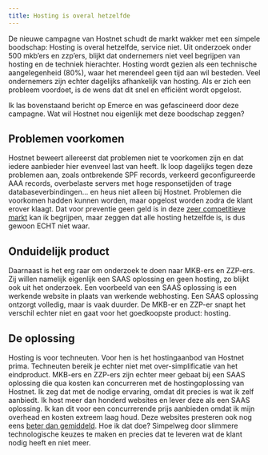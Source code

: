 ```yaml
---
title: Hosting is overal hetzelfde
---
```


De nieuwe campagne van Hostnet schudt de markt wakker met een simpele boodschap: Hosting is overal hetzelfde, service niet. Uit onderzoek onder 500 mkb’ers en zzp’ers, blijkt dat ondernemers niet veel begrijpen van hosting en de techniek hierachter. Hosting wordt gezien als een technische aangelegenheid (80%), waar het merendeel geen tijd aan wil besteden. Veel ondernemers zijn echter dagelijks afhankelijk van hosting. Als er zich een probleem voordoet, is de wens dat dit snel en efficiënt wordt opgelost.

Ik las bovenstaand bericht op Emerce en was gefascineerd door deze campagne. Wat wil Hostnet nou eigenlijk met deze boodschap zeggen?

## Problemen voorkomen

Hostnet beweert allereerst dat problemen niet te voorkomen zijn en dat iedere aanbieder hier evenveel last van heeft. Ik loop dagelijks tegen deze problemen aan, zoals ontbrekende SPF records, verkeerd geconfigureerde AAA records, overbelaste servers met hoge responsetijden of trage databaseverbindingen... en heus niet alleen bij Hostnet. Problemen die voorkomen hadden kunnen worden, maar opgelost worden zodra de klant erover klaagt. Dat voor preventie geen geld is in deze [zeer competitieve markt](https://www.usecue.com/blog/the-race-to-zero-in-webhosting/) kan ik begrijpen, maar zeggen dat alle hosting hetzelfde is, is dus gewoon ECHT niet waar.

## Onduidelijk product

Daarnaast is het erg raar om onderzoek te doen naar MKB-ers en ZZP-ers. Zij willen namelijk eigenlijk een SAAS oplossing en geen hosting, zo blijkt ook uit het onderzoek. Een voorbeeld van een SAAS oplossing is een werkende website in plaats van werkende webhosting. Een SAAS oplossing ontzorgt volledig, maar is vaak duurder. De MKB-er en ZZP-er snapt het verschil echter niet en gaat voor het goedkoopste product: hosting.

## De oplossing

Hosting is voor techneuten. Voor hen is het hostingaanbod van Hostnet prima. Techneuten bereik je echter niet met over-simplificatie van het eindproduct. MKB-ers en ZZP-ers zijn echter meer gebaat bij een SAAS oplossing die qua kosten kan concurreren met de hostingoplossing van Hostnet. Ik zeg dat met de nodige ervaring, omdat dit precies is wat ik zelf aanbiedt. Ik host meer dan honderd websites en lever deze als een SAAS oplossing. Ik kan dit voor een concurrerende prijs aanbieden omdat ik mijn overhead en kosten extreem laag houd. Deze websites presteren ook nog eens [beter dan gemiddeld](https://www.usecue.nl/portfolio/de-babywegwijzer/). Hoe ik dat doe? Simpelweg door slimmere technologische keuzes te maken en precies dat te leveren wat de klant nodig heeft en niet meer.